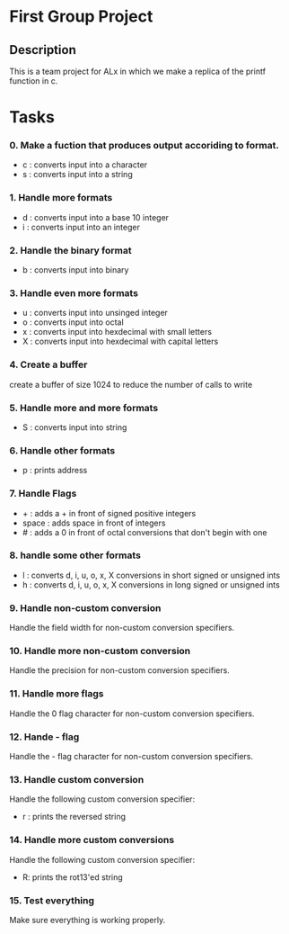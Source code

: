 # First Group Project

## Description
This is a team project for ALx in which we make a replica of the printf function in c.

# Tasks

### 0. Make a fuction that produces output accoriding to format.

- c : converts input into a character
- s : converts input into a string

### 1. Handle more formats
 - d : converts input into a base 10 integer
 - i : converts input into an integer

### 2. Handle the binary format
- b : converts input into binary

### 3. Handle even more formats
- u : converts input into unsinged integer
- o : converts input into octal
- x : converts input into hexdecimal with small letters
- X : converts input into hexdecimal with capital letters

### 4. Create a buffer
create a buffer of size 1024 to reduce the number of calls to write

### 5. Handle more and more formats
- S : converts input into string

### 6. Handle other formats
- p : prints address

### 7. Handle Flags
- \+ : adds a \+ in front of signed positive integers
- space : adds space in front of integers
- \# : adds a 0 in front of octal conversions that don't begin with one

### 8. handle some other formats
- l : converts d, i, u, o, x, X conversions in short signed or unsigned ints
- h : converts d, i, u, o, x, X conversions in long signed or unsigned ints

### 9. Handle non-custom conversion
Handle the field width for non-custom conversion specifiers.

### 10. Handle more non-custom conversion
Handle the precision for non-custom conversion specifiers.

### 11. Handle more flags
Handle the 0 flag character for non-custom conversion specifiers.


### 12. Hande \- flag
Handle the - flag character for non-custom conversion specifiers.

### 13. Handle custom conversion
Handle the following custom conversion specifier:

- r : prints the reversed string

### 14. Handle more custom conversions
Handle the following custom conversion specifier:

- R: prints the rot13'ed string

### 15. Test everything
Make sure everything is working properly.